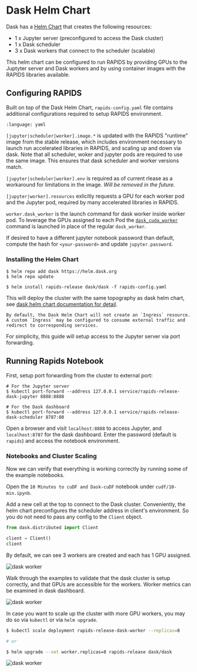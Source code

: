 # Dask Helm Chart

Dask has a [Helm Chart](https://github.com/dask/helm-chart) that creates the following resources:

- 1 x Jupyter server (preconfigured to access the Dask cluster)
- 1 x Dask scheduler
- 3 x Dask workers that connect to the scheduler (scalable)

This helm chart can be configured to run RAPIDS by providing GPUs to the Juptyter server and Dask workers and by using container images with the RAPIDS libraries available.

## Configuring RAPIDS

Built on top of the Dask Helm Chart, `rapids-config.yaml` file contains additional configurations required to setup RAPIDS environment.

```{literalinclude} ./dask-helm-chart/rapids-config.yaml
:language: yaml
```

`[jupyter|scheduler|worker].image.*` is updated with the RAPIDS "runtime" image from the stable release,
which includes environment necessary to launch run accelerated libraries in RAPIDS, and scaling up and down via dask.
Note that all scheduler, woker and jupyter pods are required to use the same image.
This ensures that dask scheduler and worker versions match.

`[jupyter|scheduler|worker].env` is required as of current rlease as a workaround for limitations in the image.
_Will be removed in the future._

`[jupyter|worker].resources` exlicitly requests a GPU for each worker pod and the Jupyter pod, required by many accelerated libraries in RAPIDS.

`worker.dask_worker` is the launch command for dask worker inside worker pod.
To leverage the GPUs assigned to each Pod the [`dask_cuda_worker`](https://docs.rapids.ai/api/dask-cuda/stable/index.html) command is launched in place of the regular `dask_worker`.

If desired to have a different jupyter notebook password than default, compute the hash for `<your-password>` and update `jupyter.password`.

### Installing the Helm Chart

```console
$ helm repo add dask https://helm.dask.org
$ helm repo update

$ helm install rapids-release dask/dask -f rapids-config.yaml
```

This will deploy the cluster with the same topography as dask helm chart,
see [dask helm chart documentation for detail](https://artifacthub.io/packages/helm/dask/dask).

```{note}
By default, the Dask Helm Chart will not create an `Ingress` resource.
A custom `Ingress` may be configured to consume external traffic and redirect to corresponding services.
```

For simplicity, this guide will setup access to the Jupyter server via port forwarding.

## Running Rapids Notebook

First, setup port forwarding from the cluster to external port:

```console
# For the Jupyter server
$ kubectl port-forward --address 127.0.0.1 service/rapids-release-dask-jupyter 8888:8888

# For the Dask dashboard
$ kubectl port-forward --address 127.0.0.1 service/rapids-release-dask-scheduler 8787:80
```

Open a browser and visit `localhost:8888` to access Jupyter,
and `localhost:8787` for the dask dashboard.
Enter the password (default is `rapids`) and access the notebook environment.

### Notebooks and Cluster Scaling

Now we can verify that everything is working correctly by running some of the example notebooks.

Open the `10 Minutes to cuDF and Dask-cuDF` notebook under `cudf/10-min.ipynb`.

Add a new cell at the top to connect to the Dask cluster. Conveniently, the helm chart preconfigures the scheduler address in client's environment.
So you do not need to pass any config to the `Client` object.

```python
from dask.distributed import Client

client = Client()
client
```

By default, we can see 3 workers are created and each has 1 GPU assigned.

![dask worker](../../_static/daskworker.PNG)

Walk through the examples to validate that the dask cluster is setup correctly, and that GPUs are accessible for the workers.
Worker metrics can be examined in dask dashboard.

![dask worker](../../_static/workingdask.PNG)

In case you want to scale up the cluster with more GPU workers, you may do so via `kubectl` or via `helm upgrade`.

```bash
$ kubectl scale deployment rapids-release-dask-worker --replicas=8

# or

$ helm upgrade --set worker.replicas=8 rapids-release dask/dask
```

![dask worker](../../_static/eightworkers.PNG)

